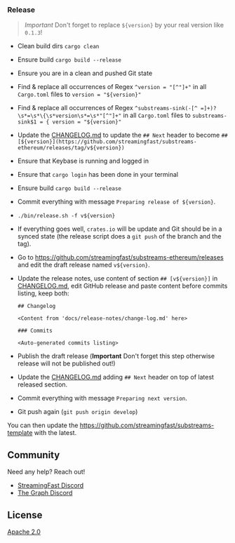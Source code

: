 ### Release

> *Important* Don't forget to replace `${version}` by your real version like `0.1.3`!

- Clean build dirs `cargo clean`
- Ensure build `cargo build --release`
- Ensure you are in a clean and pushed Git state
- Find & replace all occurrences of Regex `^version = "[^"]+"` in all `Cargo.toml` files to `version = "${version}"`
- Find & replace all occurrences of Regex `^substreams-sink(-[^ =]+)?\s*=\s*\{\s*version\s*=\s*"[^"]+"` in all `Cargo.toml` files to `substreams-sink$1 = { version = "${version}"`
- Update the [CHANGELOG.md](CHANGELOG.md) to update the `## Next` header to become `## [${version}](https://github.com/streamingfast/substreams-ethereum/releases/tag/v${version})`
- Ensure that Keybase is running and logged in
- Ensure that `cargo login` has been done in your terminal
- Ensure build `cargo build --release`
- Commit everything with message `Preparing release of ${version}`.
- `./bin/release.sh -f v${version}`
- If everything goes well, `crates.io` will be update and Git should be in a synced state (the release script does a `git push` of the branch and the tag).
- Go to https://github.com/streamingfast/substreams-ethereum/releases and edit the draft release named `v${version}`.
- Update the release notes, use content of section `## [v${version}]` in [CHANGELOG.md](CHANGELOG.md), edit GitHub release and paste content before commits listing, keep both:

  ```
  ## Changelog

  <Content from 'docs/release-notes/change-log.md' here>

  ### Commits

  <Auto-generated commits listing>
  ```

- Publish the draft release (**Important** Don't forget this step otherwise release will not be published out!)
- Update the [CHANGELOG.md](CHANGELOG.md) adding `## Next` header on top of latest released section.
- Commit everything with message `Preparing next version`.
- Git push again (`git push origin develop`)

You can then update the https://github.com/streamingfast/substreams-template with the latest.

## Community

Need any help? Reach out!

* [StreamingFast Discord](https://discord.gg/jZwqxJAvRs)
* [The Graph Discord](https://discord.gg/vtvv7FP)

## License

[Apache 2.0](LICENSE)
